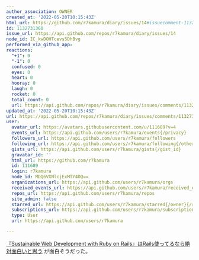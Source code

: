 ```yaml
---
author_association: OWNER
created_at: '2022-05-20T10:15:43Z'
html_url: https://github.com/r7kamura/diary/issues/14#issuecomment-1132731360
id: 1132731360
issue_url: https://api.github.com/repos/r7kamura/diary/issues/14
node_id: IC_kwDOHTcevs5DhBvg
performed_via_github_app: 
reactions:
  "+1": 0
  "-1": 0
  confused: 0
  eyes: 0
  heart: 0
  hooray: 0
  laugh: 0
  rocket: 0
  total_count: 0
  url: https://api.github.com/repos/r7kamura/diary/issues/comments/1132731360/reactions
updated_at: '2022-05-20T10:15:43Z'
url: https://api.github.com/repos/r7kamura/diary/issues/comments/1132731360
user:
  avatar_url: https://avatars.githubusercontent.com/u/111689?v=4
  events_url: https://api.github.com/users/r7kamura/events{/privacy}
  followers_url: https://api.github.com/users/r7kamura/followers
  following_url: https://api.github.com/users/r7kamura/following{/other_user}
  gists_url: https://api.github.com/users/r7kamura/gists{/gist_id}
  gravatar_id: ''
  html_url: https://github.com/r7kamura
  id: 111689
  login: r7kamura
  node_id: MDQ6VXNlcjExMTY4OQ==
  organizations_url: https://api.github.com/users/r7kamura/orgs
  received_events_url: https://api.github.com/users/r7kamura/received_events
  repos_url: https://api.github.com/users/r7kamura/repos
  site_admin: false
  starred_url: https://api.github.com/users/r7kamura/starred{/owner}{/repo}
  subscriptions_url: https://api.github.com/users/r7kamura/subscriptions
  type: User
  url: https://api.github.com/users/r7kamura

---
```

[『Sustainable Web Development with Ruby on Rails』はRails使ってるなら絶対面白いと思う](https://zenn.dev/takahashim/articles/ab48aaedab1e68) が面白そうだった。